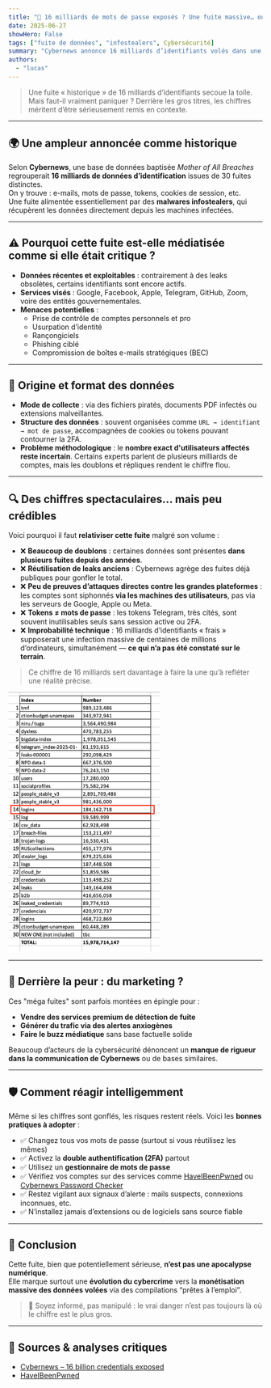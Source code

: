 ```yaml
---
title: "🔐 16 milliards de mots de passe exposés ? Une fuite massive… ou un chiffre gonflé ?"
date: 2025-06-27
showHero: False
tags: ["fuite de données", "infostealers", Cybersécurité]
summary: "Cybernews annonce 16 milliards d’identifiants volés dans une compilation inédite. Mais derrière ce chiffre choc se cache une réalité bien plus nuancée : doublons, données recyclées, et effet marketing."
authors:
  - "lucas"
---
```


> Une fuite « historique » de 16 milliards d’identifiants secoue la toile. Mais faut-il vraiment paniquer ? Derrière les gros titres, les chiffres méritent d’être sérieusement remis en contexte.

---

## 🌍 Une ampleur annoncée comme historique

Selon **Cybernews**, une base de données baptisée *Mother of All Breaches* regrouperait **16 milliards de données d’identification** issues de 30 fuites distinctes.  
On y trouve : e-mails, mots de passe, tokens, cookies de session, etc.  
Une fuite alimentée essentiellement par des **malwares infostealers**, qui récupèrent les données directement depuis les machines infectées.

---

## ⚠️ Pourquoi cette fuite est-elle médiatisée comme si elle était critique ?

- **Données récentes et exploitables** : contrairement à des leaks obsolètes, certains identifiants sont encore actifs.
- **Services visés** : Google, Facebook, Apple, Telegram, GitHub, Zoom, voire des entités gouvernementales.
- **Menaces potentielles** :
  - Prise de contrôle de comptes personnels et pro
  - Usurpation d’identité
  - Rançongiciels
  - Phishing ciblé
  - Compromission de boîtes e-mails stratégiques (BEC)

---

## 🧠 Origine et format des données

- **Mode de collecte** : via des fichiers piratés, documents PDF infectés ou extensions malveillantes.
- **Structure des données** : souvent organisées comme `URL → identifiant → mot de passe`, accompagnées de cookies ou tokens pouvant contourner la 2FA.
- **Problème méthodologique** : le **nombre exact d'utilisateurs affectés reste incertain**. Certains experts parlent de plusieurs milliards de comptes, mais les doublons et répliques rendent le chiffre flou.

---

## 🔍 Des chiffres spectaculaires… mais peu crédibles

Voici pourquoi il faut **relativiser cette fuite** malgré son volume :

- ❌ **Beaucoup de doublons** : certaines données sont présentes **dans plusieurs fuites depuis des années**.
- ❌ **Réutilisation de leaks anciens** : Cybernews agrège des fuites déjà publiques pour gonfler le total.
- ❌ **Peu de preuves d’attaques directes contre les grandes plateformes** : les comptes sont siphonnés **via les machines des utilisateurs**, pas via les serveurs de Google, Apple ou Meta.
- ❌ **Tokens ≠ mots de passe** : les tokens Telegram, très cités, sont souvent inutilisables seuls sans session active ou 2FA.
- ❌ **Improbabilité technique** : 16 milliards d’identifiants « frais » supposerait une infection massive de centaines de millions d’ordinateurs, simultanément — **ce qui n’a pas été constaté sur le terrain**.

> Ce chiffre de 16 milliards sert davantage à faire la une qu’à refléter une réalité précise.

<img src="image001.png" alt="tableau dataleak" style="width: 300px; height: auto; max-width: 100%;">

---

## 💬 Derrière la peur : du marketing ?

Ces "méga fuites" sont parfois montées en épingle pour :

- **Vendre des services premium de détection de fuite**
- **Générer du trafic via des alertes anxiogènes**
- **Faire le buzz médiatique** sans base factuelle solide

Beaucoup d’acteurs de la cybersécurité dénoncent un **manque de rigueur dans la communication de Cybernews** ou de bases similaires.

---

## 🛡️ Comment réagir intelligemment

Même si les chiffres sont gonflés, les risques restent réels. Voici les **bonnes pratiques à adopter** :

- ✅ Changez tous vos mots de passe (surtout si vous réutilisez les mêmes)
- ✅ Activez la **double authentification (2FA)** partout
- ✅ Utilisez un **gestionnaire de mots de passe**
- ✅ Vérifiez vos comptes sur des services comme [HaveIBeenPwned](https://haveibeenpwned.com) ou [Cybernews Password Checker](https://cybernews.com/personal-data-leak-check/)
- ✅ Restez vigilant aux signaux d’alerte : mails suspects, connexions inconnues, etc.
- ✅ N’installez jamais d’extensions ou de logiciels sans source fiable

---

## 📌 Conclusion

Cette fuite, bien que potentiellement sérieuse, **n’est pas une apocalypse numérique**.  
Elle marque surtout une **évolution du cybercrime** vers la **monétisation massive des données volées** via des compilations “prêtes à l’emploi”.

> 🔎 Soyez informé, pas manipulé : le vrai danger n’est pas toujours là où le chiffre est le plus gros.

---

## 🔗 Sources & analyses critiques

- [Cybernews – 16 billion credentials exposed](https://cybernews.com/security/billions-credentials-exposed-infostealers-data-leak/)
- [HaveIBeenPwned](https://haveibeenpwned.com)